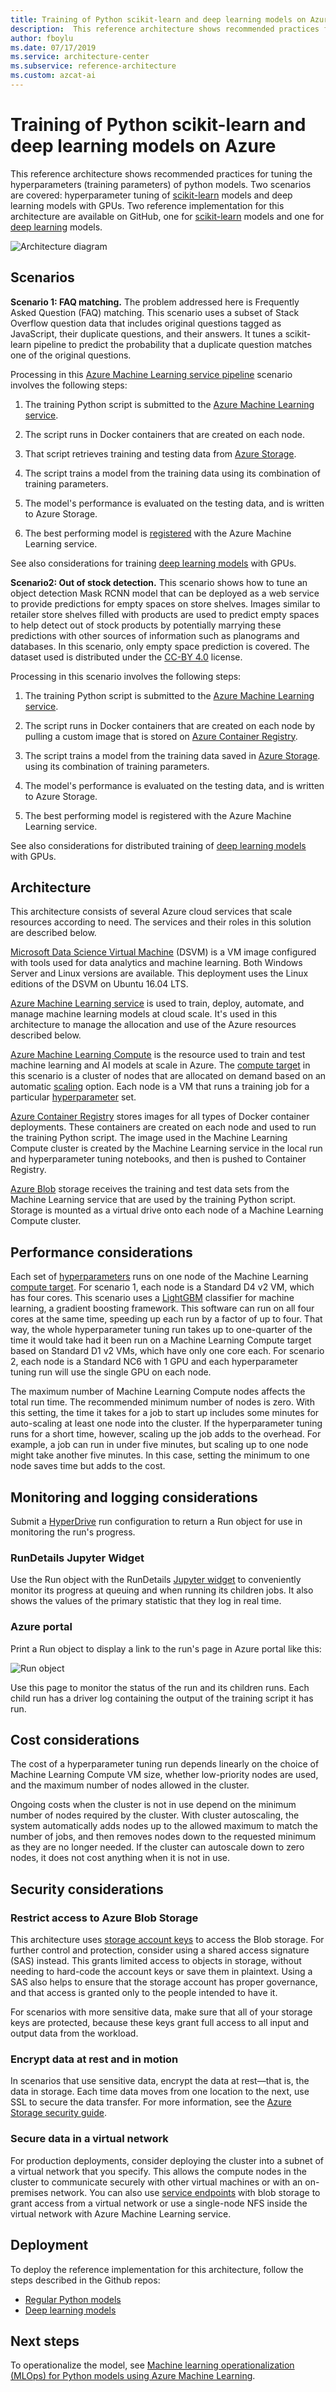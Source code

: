 ```yaml
---
title: Training of Python scikit-learn and deep learning models on Azure
description:  This reference architecture shows recommended practices for tuning the hyperparameters (training parameters) of a scikit-learn Python model.
author: fboylu
ms.date: 07/17/2019
ms.service: architecture-center
ms.subservice: reference-architecture
ms.custom: azcat-ai
---
```


# Training of Python scikit-learn and deep learning models on Azure

This reference architecture shows recommended practices for tuning the hyperparameters (training parameters) of python models. Two scenarios are covered: hyperparameter tuning of [scikit-learn][scikit] models and deep learning models with GPUs. Two reference implementation for this architecture are available on GitHub, one for [scikit-learn][github1] models and one for [deep learning][github2] models.

![Architecture diagram][0]

## Scenarios

**Scenario 1: FAQ matching.** The problem addressed here is Frequently Asked Question (FAQ) matching. This scenario uses a subset of Stack Overflow question data that includes original questions tagged as JavaScript, their duplicate questions, and their answers. It tunes a scikit-learn pipeline to predict the probability that a duplicate question matches one of the original questions.

Processing in this [Azure Machine Learning service pipeline][pipeline] scenario involves the following steps:

1. The training Python script is submitted to the [Azure Machine Learning service][aml].

1. The script runs in Docker containers that are created on each node.

1. That script retrieves training and testing data from [Azure Storage][storage].

1. The script trains a model from the training data using its combination of training parameters.

1. The model's performance is evaluated on the testing data, and is written to Azure Storage.

1. The best performing model is [registered][mlops] with the Azure Machine Learning service.

See also considerations for training [deep learning models][training-deep-learning] with GPUs.

**Scenario2: Out of stock detection.** This scenario shows how to tune an object detection Mask RCNN model that can be deployed as a web service to provide predictions for empty spaces on store shelves. Images similar to retailer store shelves filled with products are used to predict empty spaces to help detect out of stock products by potentially marrying these predictions with other sources of information such as planograms and databases. In this scenario, only empty space prediction is covered. The dataset used is distributed under the [CC-BY 4.0](https://creativecommons.org/licenses/by/4.0/) license.

Processing in this scenario involves the following steps:

1. The training Python script is submitted to the [Azure Machine Learning service][aml].

1. The script runs in Docker containers that are created on each node by pulling a custom image that is stored on [Azure Container Registry][acr].

1. The script trains a model from the training data saved in [Azure Storage][storage]. using its combination of training parameters.

1. The model's performance is evaluated on the testing data, and is written to Azure Storage.

1. The best performing model is registered with the Azure Machine Learning service.

See also considerations for distributed training of [deep learning models][training-deep-learning] with GPUs.

## Architecture

This architecture consists of several Azure cloud services that scale resources according to need. The services and their roles in this solution are described below.

[Microsoft Data Science Virtual Machine][dsvm] (DSVM) is a VM image configured with tools used for data analytics and machine learning. Both Windows Server and Linux versions are available. This deployment uses the Linux editions of the DSVM on Ubuntu 16.04 LTS.

[Azure Machine Learning service][aml] is used to train, deploy, automate, and manage machine learning models at cloud scale. It's used in this architecture to manage the allocation and use of the Azure resources described below.

[Azure Machine Learning Compute][aml-compute] is the resource used to train and test machine learning and AI models at scale in Azure. The [compute target][target] in this scenario is a cluster of nodes that are allocated on demand based on an automatic [scaling][scaling] option. Each node is a VM that runs a training job for a particular [hyperparameter][hyperparameter] set.

[Azure Container Registry][acr] stores images for all types of Docker container deployments. These containers are created on each node and used to run the training Python script. The image used in the Machine Learning Compute cluster is created by the Machine Learning service in the local run and hyperparameter tuning notebooks, and then is pushed to Container Registry.

[Azure Blob][blob] storage receives the training and test data sets from the Machine Learning service that are used by the training Python script. Storage is mounted as a virtual drive onto each node of a Machine Learning Compute cluster.

## Performance considerations

Each set of [hyperparameters][hyperparameter] runs on one node of the Machine Learning [compute target][target]. For scenario 1, each node is a Standard D4 v2 VM, which has four cores. This scenario uses a [LightGBM][lightgbm] classifier for machine learning, a gradient boosting framework. This software can run on all four cores at the same time, speeding up each run by a factor of up to four. That way, the whole hyperparameter tuning run takes up to one-quarter of the time it would take had it been run on a Machine Learning Compute target based on Standard D1 v2 VMs, which have only one core each. For scenario 2, each node is a Standard NC6 with 1 GPU and each hyperparameter tuning run will use the single GPU on each node.

The maximum number of Machine Learning Compute nodes affects the total run time. The recommended minimum number of nodes is zero. With this setting, the time it takes for a job to start up includes some minutes for auto-scaling at least one node into the cluster. If the hyperparameter tuning runs for a short time, however, scaling up the job adds to the overhead. For example, a job can run in under five minutes, but scaling up to one node might take another five minutes. In this case, setting the minimum to one node saves time but adds to the cost.

## Monitoring and logging considerations

Submit a [HyperDrive][hyperparameter] run configuration to return a Run object for use in monitoring the run's progress.

### RunDetails Jupyter Widget

Use the Run object with the RunDetails [Jupyter widget][jupyter] to conveniently monitor its progress at queuing and when running its children jobs. It also shows the values of the primary statistic that they log in real time.

### Azure portal

Print a Run object to display a link to the run's page in Azure portal like this:

![Run object][1]

Use this page to monitor the status of the run and its children runs. Each child run has a driver log containing the output of the training script it has run.

## Cost considerations

The cost of a hyperparameter tuning run depends linearly on the choice of Machine Learning Compute VM size, whether low-priority nodes are used, and the maximum number of nodes allowed in the cluster.

Ongoing costs when the cluster is not in use depend on the minimum number of nodes required by the cluster. With cluster autoscaling, the system automatically adds nodes up to the allowed maximum to match the number of jobs, and then removes nodes down to the requested minimum as they are no longer needed. If the cluster can autoscale down to zero nodes, it does not cost anything when it is not in use.

## Security considerations

### Restrict access to Azure Blob Storage

This architecture uses [storage account keys][storage-security] to access the Blob storage. For further control and protection, consider using a shared access signature (SAS) instead. This grants limited access to objects in storage, without needing to hard-code the account keys or save them in plaintext. Using a SAS also helps to ensure that the storage account has proper governance, and that access is granted only to the people intended to have it.

For scenarios with more sensitive data, make sure that all of your storage keys are protected, because these keys grant full access to all input and output data from the workload.

### Encrypt data at rest and in motion

In scenarios that use sensitive data, encrypt the data at rest—that is, the data in storage. Each time data moves from one location to the next, use SSL to secure the data transfer. For more information, see the [Azure Storage security guide][storage-security].

### Secure data in a virtual network

For production deployments, consider deploying the cluster into a subnet of a virtual network that you specify. This allows the compute nodes in the cluster to communicate securely with other virtual machines or with an on-premises network. You can also use [service endpoints][endpoints] with blob storage to grant access from a virtual network or use a single-node NFS inside the virtual network with Azure Machine Learning service.

## Deployment

To deploy the reference implementation for this architecture, follow the steps described in the Github repos:
-  [Regular Python models][github1] 
-  [Deep learning models][github2] 

## Next steps

To operationalize the model, see [Machine learning operationalization (MLOps) for Python models using Azure Machine Learning](./mlops-python.md).

[0]: ./_images//training-python-models.png
[1]: ./_images/run-object.png
[acr]: /azure/container-registry/container-registry-intro
[ai]: /azure/application-insights/app-insights-overview
[aml]: /azure/machine-learning/service/overview-what-is-azure-ml
[aml-compute]: /azure/machine-learning/service/concept-compute-target
[amls]: /azure/machine-learning/service/overview-what-is-azure-ml
[blob]: /azure/storage/blobs/storage-blobs-introduction
[dsvm]: /azure/machine-learning/data-science-virtual-machine/overview
[endpoints]: /azure/storage/common/storage-network-security?toc=%2fazure%2fvirtual-network%2ftoc.json#grant-access-from-a-virtual-network
[github1]: https://github.com/Microsoft/MLHyperparameterTuning
[github2]: https://github.com/Microsoft/HyperdriveDeepLearning
[hyperparameter]: /azure/machine-learning/service/how-to-tune-hyperparameters
[jupyter]: http://jupyter.org/widgets
[lightgbm]: https://github.com/Microsoft/LightGBM
[mlops]: /azure/machine-learning/service/concept-model-management-and-deployment
[pipeline]: /azure/machine-learning/service/concept-ml-pipelines
[scaling]: /azure/virtual-machine-scale-sets/overview
[scikit]: https://pypi.org/project/scikit-learn/
[scikit-sample]:/azure/machine-learning/service/how-to-train-scikit-learn
[storage]: /azure/storage/common/storage-introduction
[storage-security]: /azure/storage/common/storage-security-guide
[target]: /azure/machine-learning/service/how-to-auto-train-remote
[training-deep-learning]: /azure/architecture/reference-architectures/ai/training-deep-learning
